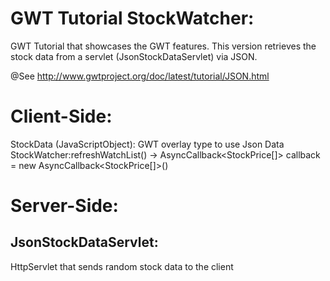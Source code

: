 GWT Tutorial StockWatcher:
==========================
GWT Tutorial that showcases the GWT features. This version retrieves the stock
data from a servlet (JsonStockDataServlet) via JSON.

@See http://www.gwtproject.org/doc/latest/tutorial/JSON.html

Client-Side:
============

StockData (JavaScriptObject): GWT overlay type to use Json Data
StockWatcher:refreshWatchList() -> AsyncCallback<StockPrice[]> callback = new AsyncCallback<StockPrice[]>()

Server-Side:
============
JsonStockDataServlet:
---------------------
HttpServlet that sends random stock data to the client